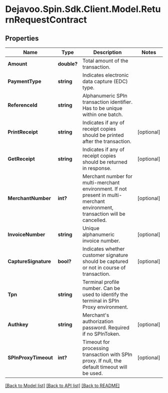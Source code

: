 # Dejavoo.Spin.Sdk.Client.Model.ReturnRequestContract
## Properties

Name | Type | Description | Notes
------------ | ------------- | ------------- | -------------
**Amount** | **double?** | Total amount of the transaction. | 
**PaymentType** | **string** | Indicates electronic data capture (EDC) type. | 
**ReferenceId** | **string** | Alphanumeric SPIn transaction identifier. Has to be unique within one batch. | 
**PrintReceipt** | **string** | Indicates if any of receipt copies should be printed after the transaction. | [optional] 
**GetReceipt** | **string** | Indicates if any of receipt copies should be returned in response. | [optional] 
**MerchantNumber** | **int?** | Merchant number for multi-merchant environment.   If not present in multi-merchant environment, transaction will be cancelled. | [optional] 
**InvoiceNumber** | **string** | Unique alphanumeric invoice number. | [optional] 
**CaptureSignature** | **bool?** | Indicates whether customer signature should be captured or not in course of transaction. | [optional] 
**Tpn** | **string** | Terminal profile number.  Can be used to identify the terminal in SPIn Proxy environment. | 
**Authkey** | **string** | Merchant&#x27;s authorization password. Required if no SPInToken. | [optional] 
**SPInProxyTimeout** | **int?** | Timeout for processing transaction with SPIn proxy. If null, the default timeout will be used. | [optional] 

[[Back to Model list]](../README.md#documentation-for-models) [[Back to API list]](../README.md#documentation-for-api-endpoints) [[Back to README]](../README.md)

